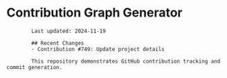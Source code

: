 # Contribution Graph Generator
            
            Last updated: 2024-11-19
            
            ## Recent Changes
            - Contribution #749: Update project details
            
            This repository demonstrates GitHub contribution tracking and commit generation.
        